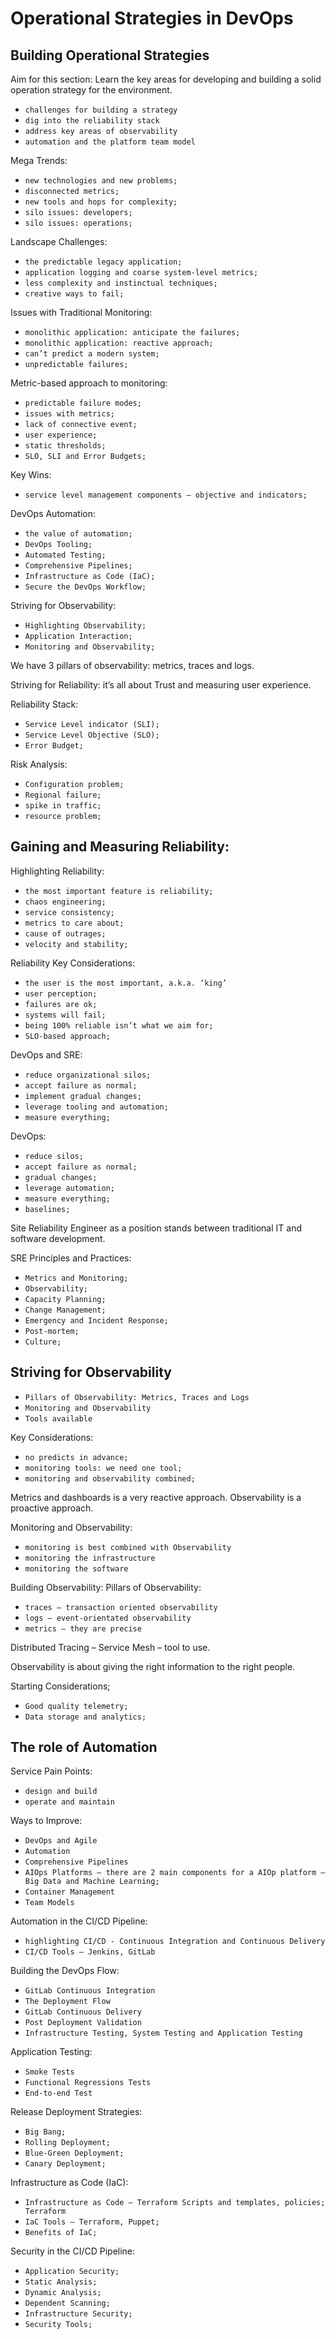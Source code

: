 <!DOCTYPE html>
<html lang="en">
<head>
<meta charset="UTF-8">
<h1> Operational Strategies in DevOps </h1>
</head>

<body>
<div class="main-paragraph">
<h2> Building Operational Strategies </h2>

<p> Aim for this section: Learn the key areas for developing and building a solid operation strategy for the environment. </p>

* `challenges for building a strategy`
* `dig into the reliability stack`
* `address key areas of observability`
* `automation and the platform team model`

<p> Mega Trends: </p>

* `new technologies and new problems;`
* `disconnected metrics;`
* `new tools and hops for complexity;`
* `silo issues: developers;`
* `silo issues: operations;`

<p> Landscape Challenges: </p>

* `the predictable legacy application;`
* `application logging and coarse system-level metrics;`
* `less complexity and instinctual techniques;`
* `creative ways to fail;`

<p> Issues with Traditional Monitoring: </p>

* `monolithic application: anticipate the failures;`
* `monolithic application: reactive approach;`
* `can’t predict a modern system;`
* `unpredictable failures;`

<p> Metric-based approach to monitoring: </p>

* `predictable failure modes;`
* `issues with metrics;`
* `lack of connective event;`
* `user experience;`
* `static thresholds;`
* `SLO, SLI and Error Budgets;`

<p> Key Wins: </p>

* `service level management components – objective and indicators;`
<p> DevOps Automation: </p>

* `the value of automation;`
* `DevOps Tooling;`
* `Automated Testing;`
* `Comprehensive Pipelines;`
* `Infrastructure as Code (IaC);`
* `Secure the DevOps Workflow;`

<p> Striving for Observability: </p>

* `Highlighting Observability;`
* `Application Interaction;`
* `Monitoring and Observability;`

<p> We have 3 pillars of observability: metrics, traces and logs. </p>

<p> Striving for Reliability: it’s all about Trust and measuring user experience. </p>


<p> Reliability Stack: </p>

* `Service Level indicator (SLI);`
* `Service Level Objective (SLO);`
* `Error Budget;`

<p> Risk Analysis: </p>

* `Configuration problem;`
* `Regional failure;`
* `spike in traffic;`
* `resource problem;`
  
<h2> Gaining and Measuring Reliability: </h2>

<p> Highlighting Reliability: </p>

* `the most important feature is reliability;`
* `chaos engineering;`
* `service consistency;`
* `metrics to care about;`
* `cause of outrages;`
* `velocity and stability;`

<p> Reliability Key Considerations: </p>

* `the user is the most important, a.k.a. ‘king’`
* `user perception;`
* `failures are ok;`
* `systems will fail;`
* `being 100% reliable isn’t what we aim for;`
* `SLO-based approach;`

<p> DevOps and SRE: </p>

* `reduce organizational silos;`
* `accept failure as normal;`
* `implement gradual changes;`
* `leverage tooling and automation;`
* `measure everything;`

<p> DevOps: </p>

* `reduce silos;`
* `accept failure as normal;`
* `gradual changes;`
* `leverage automation;`
* `measure everything;`
* `baselines;`

<p> Site Reliability Engineer as a position stands between traditional IT and software development. </p>

<p> SRE Principles and Practices: </p>

* `Metrics and Monitoring;`
* `Observability;`
* `Capacity Planning;`
* `Change Management;`
* `Emergency and Incident Response;`
* `Post-mortem;`
* `Culture;`

<h2> Striving for Observability </h2>

* `Pillars of Observability: Metrics, Traces and Logs`
* `Monitoring and Observability`
* `Tools available`


<p> Key Considerations: </p>

* `no predicts in advance;`
* `monitoring tools: we need one tool;`
* `monitoring and observability combined;`

<p> Metrics and dashboards is a very reactive approach. Observability is a proactive approach. </p>

<p> Monitoring and Observability: </p>

* `monitoring is best combined with Observability`
* `monitoring the infrastructure`
* `monitoring the software`

<p> Building Observability: Pillars of Observability: </p>

* `traces – transaction oriented observability`
* `logs – event-orientated observability`
* `metrics – they are precise`

<p> Distributed Tracing – Service Mesh – tool to use. </p>
<p> Observability is about giving the right information to the right people. </p>


<p> Starting Considerations; </p>

* `Good quality telemetry;`
* `Data storage and analytics;`

<h2> The role of Automation </h2>

<p> Service Pain Points: </p>

* `design and build`
* `operate and maintain`

<p> Ways to Improve: </p>

* `DevOps and Agile`
* `Automation`
* `Comprehensive Pipelines`
* `AIOps Platforms – there are 2 main components for a AIOp platform – Big Data and Machine Learning;`
* `Container Management`
* `Team Models`

<p> Automation in the CI/CD Pipeline: </p>

* `highlighting CI/CD - Continuous Integration and Continuous Delivery`
* `CI/CD Tools – Jenkins, GitLab`  

<p> Building the DevOps Flow: </p>

* `GitLab Continuous Integration`
* `The Deployment Flow`
* `GitLab Continuous Delivery`
* `Post Deployment Validation`
* `Infrastructure Testing, System Testing and Application Testing`

<p> Application Testing: </p>

* `Smoke Tests`
* `Functional Regressions Tests`
* `End-to-end Test`

<p> Release Deployment Strategies: </p>

* `Big Bang;`
* `Rolling Deployment;`
* `Blue-Green Deployment;`
* `Canary Deployment;`

<p> Infrastructure as Code (IaC): </p>

* `Infrastructure as Code – Terraform Scripts and templates, policies; Terraform`
* `IaC Tools – Terraform, Puppet;`
* `Benefits of IaC;`

<p> Security in the CI/CD Pipeline: </p>

* `Application Security;`
* `Static Analysis;`
* `Dynamic Analysis;`
* `Dependent Scanning;`
* `Infrastructure Security;`
* `Security Tools;`

</div>
</body>
</html>